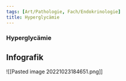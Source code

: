 ```yaml
---
tags: [Art/Pathologie, Fach/Endokrinologie]
title: Hyperglycämie
---
```

### Hyperglycämie


## Infografik
![[Pasted image 20221023184651.png]]